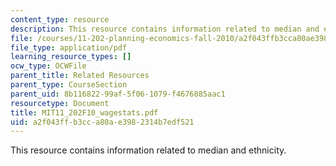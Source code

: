 ```yaml
---
content_type: resource
description: This resource contains information related to median and ethnicity.
file: /courses/11-202-planning-economics-fall-2010/a2f043ffb3cca80ae3982314b7edf521_MIT11_202F10_wagestats.pdf
file_type: application/pdf
learning_resource_types: []
ocw_type: OCWFile
parent_title: Related Resources
parent_type: CourseSection
parent_uid: 8b116822-99af-5f06-1079-f4676885aac1
resourcetype: Document
title: MIT11_202F10_wagestats.pdf
uid: a2f043ff-b3cc-a80a-e398-2314b7edf521
---
```

This resource contains information related to median and ethnicity.

